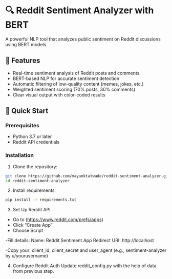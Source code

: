 # 🔍 Reddit Sentiment Analyzer with BERT
A powerful NLP tool that analyzes public sentiment on Reddit discussions using BERT models.

## 🌟 Features

- Real-time sentiment analysis of Reddit posts and comments
- BERT-based NLP for accurate sentiment detection
- Automatic filtering of low-quality content (memes, jokes, etc.)
- Weighted sentiment scoring (70% posts, 30% comments)
- Clear visual output with color-coded results

## 🚀 Quick Start

### Prerequisites
- Python 3.7 or later
- Reddit API credentials

### Installation
1. Clone the repository:
```bash
git clone https://github.com/mayanktatwade/reddit-sentiment-analyzer.git
cd reddit-sentiment-analyzer
```
2. Install requirements
```bash
pip install -r requirements.txt
```
3. Set Up Reddit API
- Go to (https://www.reddit.com/prefs/apps)
- Click “Create App”
- Choose Script

-Fill details:
  Name: Reddit Sentiment App
  Redirect URI: http://localhost
  
-Copy your:
  client_id, client_secret and user_agent (e.g., sentiment-analyzer by u/yourusername)

4. Configure Reddit Auth
Update reddit_config.py with the help of data from previous step.
